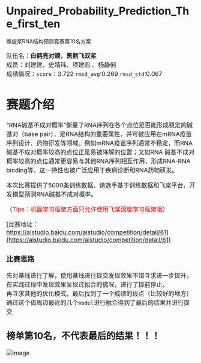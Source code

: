 # Unpaired_Probability_Prediction_The_first_ten
螺旋桨RNA结构预测竞赛第10名方案
<font size=3>
  
队伍名：**白鹤亮对翅，黑熊飞双桨**   
成员：刘建建、史靖玮、项建彪 、杨静俐  
成绩情况：`score`：3.722  `rmsd_avg`:0.269  `rmsd_std`:0.067


# 赛题介绍

“RNA碱基不成对概率”衡量了RNA序列在各个点位是否能形成稳定的碱基对（base pair），是RNA结构的重要属性，并可被应用在mRNA疫苗序列设计、药物研发等领域。例如mRNA疫苗序列通常不稳定，而RNA碱基不成对概率较高的点位正是易被降解的位置；又如RNA 碱基不成对概率较高的点位通常更容易与其他RNA序列相互作用，形成RNA-RNA binding等，这一特性也被广泛应用于疾病诊断和RNA药物研发。

本次比赛提供了5000条训练数据，请选手基于训练数据和飞桨平台，开发模型预测RNA碱基不成对概率。

（<span style='color:red'>Tips：机器学习框架方面只允许使用飞桨深度学习框架哦</span>）

[比赛地址：https://aistudio.baidu.com/aistudio/competition/detail/61](https://aistudio.baidu.com/aistudio/competition/detail/61)

### 比赛思路
<font size=3>
  
先对基线进行了解，使用基线进行提交发现效果不错寻求进一步提升。    
在实践过程中发现效果呈现过拟合的情况，进行了提前停止。    
再寻求其他的优化模式，最后找到了一个成绩的段点（比较好的地方）   
通过这个值周边最近的几个`model`进行融合得到了最后的结果并进行提交    


## 榜单第10名，不代表最后的结果！！！
![image](https://user-images.githubusercontent.com/61859193/118017682-7cc35680-b389-11eb-8228-baf9c782ae81.png)
